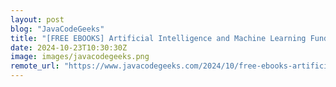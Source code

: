 ```yaml
---
layout: post
blog: "JavaCodeGeeks"
title: "[FREE EBOOKS] Artificial Intelligence and Machine Learning Fundamentalss, Modern Python Cookbook,Third Edition & Four More Best Selling Titles"
date: 2024-10-23T10:30:30Z
image: images/javacodegeeks.png
remote_url: "https://www.javacodegeeks.com/2024/10/free-ebooks-artificial-intelligence-and-machine-learning-fundamentalss-modern-python-cookbookthird-edition-four-more-best-selling-titles-2.html"
---
```

